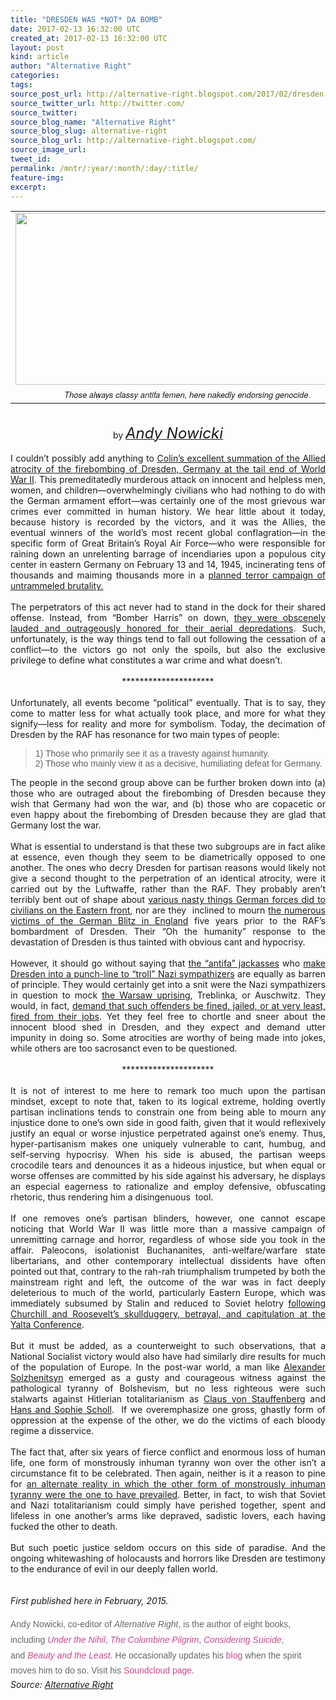 ```yaml
---
title: "DRESDEN WAS *NOT* DA BOMB"
date: 2017-02-13 16:32:00 UTC
created_at: 2017-02-13 16:32:00 UTC
layout: post
kind: article
author: "Alternative Right"
categories: 
tags: 
source_post_url: http://alternative-right.blogspot.com/2017/02/dresden-was-not-da-bomb.html
source_twitter_url: http://twitter.com/
source_twitter: 
source_blog_name: "Alternative Right"
source_blog_slug: alternative-right
source_blog_url: http://alternative-right.blogspot.com/
source_image_url: 
tweet_id:
permalink: /mntr/:year/:month/:day/:title/
feature-img: 
excerpt:
---
```

<div dir="ltr" style="text-align: left;"><div class="MsoNormal"></div><table align="center" cellpadding="0" cellspacing="0" class="tr-caption-container" style="margin-left: auto; margin-right: auto; text-align: center;"><tbody><tr><td style="text-align: center;"><a href="http://4.bp.blogspot.com/-UW8QCdLZYWI/VOPLpwrqMVI/AAAAAAAAAqA/z0yDc8yW_pE/s1600/bombergate.jpg" style="margin-left: auto; margin-right: auto;"><img border="0" height="275" src="https://4.bp.blogspot.com/-UW8QCdLZYWI/VOPLpwrqMVI/AAAAAAAAAqA/z0yDc8yW_pE/s1600/bombergate.jpg" width="550"></a></td></tr><tr><td class="tr-caption" style="text-align: center;"><span style='font-family: "helvetica neue" , "arial" , "helvetica" , sans-serif; font-size: small;'><i>Those always classy antifa femen, here nakedly endorsing genocide.</i></span></td></tr></tbody></table><div class="MsoNormal"><div style="text-align: center;"><br>by<i> <a href="http://alternative-right.blogspot.com/search/label/Andy%20Nowicki"><span style="font-size: x-large;">Andy Nowicki</span></a></i></div></div><div class="MsoNormal"><br></div><div class="MsoNormal"><div style="text-align: justify;">I couldn’t possibly add anything to <a href="http://alternative-right.blogspot.com/2017/02/bombing-germany-russia-and-america-in.html">Colin’s excellent summation of the Allied atrocity of the firebombing of Dresden, Germany at the tail end of World War II</a>. This premeditatedly murderous attack on innocent and helpless men, women, and children—overwhelmingly civilians who had nothing to do with the German armament effort—was certainly one of the most grievous war crimes ever committed in human history. We hear little about it today, because history is recorded by the victors, and it was the Allies, the eventual winners of the world’s most recent global conflagration—in the specific form of Great Britain’s Royal Air Force—who were responsible for raining down an unrelenting barrage of incendiaries upon a populous city center in eastern Germany on February 13 and 14, 1945, incinerating tens of thousands and maiming thousands more in a <a href="http://www.whale.to/b/bombing_ger.html">planned terror campaign of untrammeled brutality.</a><br></div><div style="text-align: justify;"><br></div></div><div class="MsoNormal"></div><a name="more"></a><div style="text-align: justify;">The perpetrators of this act never had to stand in the dock for their shared offense. Instead, from “Bomber Harris” on down, <a href="http://countdowntozerotime.org/2013/02/14/the-bigger-the-slaughter-th-egreater-the-reward-dresden-bombing-britains-forgotten-war-crime-of-wwii/">they were obscenely lauded and outrageously honored for their aerial depredations</a>. Such, unfortunately, is the way things tend to fall out following the cessation of a conflict—to the victors go not only the spoils, but also the exclusive privilege to define what constitutes a war crime and what doesn’t.  </div><div class="MsoNormal"><div style="text-align: justify;"></div></div><div class="MsoNormal"><div style="text-align: justify;"><br></div></div><div class="MsoNormal"><div style="text-align: center;">*********************</div></div><div class="MsoNormal"><div style="text-align: justify;"><br></div></div><div class="MsoNormal"><div style="text-align: justify;">Unfortunately, all events become “political” eventually. That is to say, they come to matter less for what actually took place, and more for what they signify—less for reality and more for symbolism. Today, the decimation of Dresden by the RAF has resonance for two main types of people:</div></div><div class="MsoNormal"><blockquote class="tr_bq" style="text-align: justify;"><span style='font-family: "trebuchet ms" , sans-serif;'>1) Those who primarily see it as a travesty against humanity.<br>2) Those who mainly view it as a decisive, humiliating defeat for Germany.</span></blockquote></div><div class="MsoNormal"><div style="text-align: justify;">The people in the second group above can be further broken down into (a) those who are outraged about the firebombing of Dresden because they wish that Germany had won the war, and (b) those who are copacetic or even happy about the firebombing of Dresden because they are glad that Germany lost the war.</div></div><div class="MsoNormal"><div style="text-align: justify;"><br></div></div><div class="MsoNormal"><div style="text-align: justify;">What is essential to understand is that these two subgroups are in fact alike at essence, even though they seem to be diametrically opposed to one another. The ones who decry Dresden for partisan reasons would likely not give a second thought to the perpetration of an identical atrocity, were it carried out by the Luftwaffe, rather than the RAF. They probably aren’t terribly bent out of shape about <a href="http://en.wikipedia.org/wiki/War_crimes_of_the_Wehrmacht">various nasty things German forces did to civilians on the Eastern front</a>, nor are they  inclined to mourn <a href="http://www.bbc.co.uk/history/worldwars/wwtwo/ff3_blitz.shtml">the numerous victims of the German Blitz in England</a> five years prior to the RAF’s bombardment of Dresden. Their “Oh the humanity” response to the devastation of Dresden is thus tainted with obvious cant and hypocrisy.</div></div><div class="MsoNormal"><div style="text-align: justify;"><br></div></div><div class="MsoNormal"><div style="text-align: justify;">However, it should go without saying that <a href="http://www.wvwnews.net/content/index.php?/news_story/watching_the_defectives_encounters_with_the_antifa.html">the “antifa” jackasses</a> who <a href="http://www.focus.de/politik/deutschland/bomber-harris-do-it-again-dieser-nackt-protest-gegen-pegida-schockt-dresden_id_4420184.html">make Dresden into a punch-line to “troll” Nazi sympathizers</a> are equally as barren of principle. They would certainly get into a snit were the Nazi sympathizers in question to mock <a href="http://www.warsawuprising.com/timeline.htm">the Warsaw uprising</a>, Treblinka, or Auschwitz. They would, in fact, <a href="http://www.rense.com/general67/whatm.htm">demand that such offenders be fined, jailed, or at very least, fired from their jobs</a>. Yet they feel free to chortle and sneer about the innocent blood shed in Dresden, and they expect and demand utter impunity in doing so. Some atrocities are worthy of being made into jokes, while others are too sacrosanct even to be questioned. </div></div><div class="MsoNormal"><div style="text-align: justify;"><br></div></div><div class="MsoNormal"><div style="text-align: center;">*********************</div></div><div class="MsoNormal"><div style="text-align: justify;"><br></div></div><div class="MsoNormal"><div style="text-align: justify;">It is not of interest to me here to remark too much upon the partisan mindset, except to note that, taken to its logical extreme, holding overtly partisan inclinations tends to constrain one from being able to mourn any injustice done to one’s own side in good faith, given that it would reflexively justify an equal or worse injustice perpetrated against one’s enemy. Thus, hyper-partisanism makes one uniquely vulnerable to cant, humbug, and self-serving hypocrisy. When his side is abused, the partisan weeps crocodile tears and denounces it as a hideous injustice, but when equal or worse offenses are committed by his side against his adversary, he displays an especial eagerness to rationalize and employ defensive, obfuscating rhetoric, thus rendering him a disingenuous  tool.</div></div><div class="MsoNormal"><div style="text-align: justify;"><br></div></div><div class="MsoNormal"><div style="text-align: justify;">If one removes one’s partisan blinders, however, one cannot escape noticing that World War II was little more than a massive campaign of unremitting carnage and horror, regardless of whose side you took in the affair. Paleocons, isolationist Buchananites, anti-welfare/warfare state libertarians, and other contemporary intellectual dissidents have often pointed out that, contrary to the rah-rah triumphalism trumpeted by both the mainstream right and left, the outcome of the war was in fact deeply deleterious to much of the world, particularly Eastern Europe, which was immediately subsumed by Stalin and reduced to Soviet helotry <a href="http://polishgreatness.blogspot.com/2012/02/yalta-conference-secrets-lies-and.html">following Churchill and Roosevelt’s skullduggery, betrayal, and capitulation at the Yalta Conference</a>.</div></div><div class="MsoNormal"><div style="text-align: justify;"><br></div></div><div class="MsoNormal"><div style="text-align: justify;">But it must be added, as a counterweight to such observations, that a National Socialist victory would also have had similarly dire results for much of the population of Europe. In the post-war world, a man like <a href="http://en.wikipedia.org/wiki/Aleksandr_Solzhenitsyn">Alexander Solzhenitsyn</a> emerged as a gusty and courageous witness against the pathological tyranny of Bolshevism, but no less righteous were such stalwarts against Hitlerian totalitarianism as <a href="http://www.bbc.com/news/magazine-28330605">Claus von Stauffenberg</a> and <a href="http://en.wikipedia.org/wiki/Hans_and_Sophie_Scholl">Hans and Sophie Scholl</a>.  If we overemphasize one gross, ghastly form of oppression at the expense of the other, we do the victims of each bloody regime a disservice. </div></div><div class="MsoNormal"><div style="text-align: justify;"><br></div></div><div class="MsoNormal"><div style="text-align: justify;">The fact that, after six years of fierce conflict and enormous loss of human life, one form of monstrously inhuman tyranny won over the other isn’t a circumstance fit to be celebrated. Then again, neither is it a reason to pine for <a href="http://www.theguardian.com/books/2012/mar/30/guardian-bookclub-fatherland-robert-harris">an alternate reality in which the other form of monstrously inhuman tyranny were the one to have prevailed</a>. Better, in fact, to wish that Soviet and Nazi totalitarianism could simply have perished together, spent and lifeless in one another’s arms like depraved, sadistic lovers, each having fucked the other to death. </div></div><div style="text-align: justify;"><br></div><div class="MsoNormal"><div style="text-align: justify;">But such poetic justice seldom occurs on this side of paradise. And the ongoing whitewashing of holocausts and horrors like Dresden are testimony to the endurance of evil in our deeply fallen world. <br><br><br><i>First published here in February, 2015.</i></div><div style="text-align: justify;"><br></div><span style='background-color: white; color: #666666; font-family: "arial" , "helvetica" , sans-serif; line-height: 24.6399993896484px; text-align: justify;'>Andy Nowicki, co-editor of </span><i style="background-color: white; color: #666666; font-family: Arial, Helvetica, sans-serif; line-height: 24.6399993896484px; text-align: justify;">Alternative Right</i><span style='background-color: white; color: #666666; font-family: "arial" , "helvetica" , sans-serif; line-height: 24.6399993896484px; text-align: justify;'>, is the author of eight books, including </span><i style="background-color: white; color: #666666; font-family: Arial, Helvetica, sans-serif; line-height: 24.6399993896484px; text-align: justify;"><a href="http://en.metapedia.org/wiki/Under_the_Nihil" style="color: #c9488c; text-decoration: none;">Under the Nihil</a></i><span style='background-color: white; color: #666666; font-family: "arial" , "helvetica" , sans-serif; line-height: 24.6399993896484px; text-align: justify;'>, </span><i style="background-color: white; color: #666666; font-family: Arial, Helvetica, sans-serif; line-height: 24.6399993896484px; text-align: justify;"><a href="https://www.youtube.com/watch?v=F_SClpoYr8I" style="color: #c9488c; text-decoration: none;">The Columbine Pilgrim</a></i><span style='background-color: white; color: #666666; font-family: "arial" , "helvetica" , sans-serif; line-height: 24.6399993896484px; text-align: justify;'>, </span><i style="background-color: white; color: #666666; font-family: Arial, Helvetica, sans-serif; line-height: 24.6399993896484px; text-align: justify;"><a href="http://mrda.livejournal.com/145152.html" style="color: #c9488c; text-decoration: none;">Considering Suicide</a></i><span style='background-color: white; color: #666666; font-family: "arial" , "helvetica" , sans-serif; line-height: 24.6399993896484px; text-align: justify;'>, and </span><i style="background-color: white; color: #666666; font-family: Arial, Helvetica, sans-serif; line-height: 24.6399993896484px; text-align: justify;"><a href="http://alternative-right.blogspot.com/2014/02/beauty-and-least.html" style="color: #c9488c; text-decoration: none;">Beauty and the Least</a></i><span style='background-color: white; color: #666666; font-family: "arial" , "helvetica" , sans-serif; line-height: 24.6399993896484px; text-align: justify;'>. He occasionally updates his </span><a href="https://www.blogger.com/blogin.g?blogspotURL=http://www.andynowicki.blogspot.jp/" style="background-color: white; color: #c9488c; font-family: Arial, Helvetica, sans-serif; line-height: 24.6399993896484px; text-align: justify; text-decoration: none;">blog</a><span style='background-color: white; color: #666666; font-family: "arial" , "helvetica" , sans-serif; line-height: 24.6399993896484px; text-align: justify;'> when the spirit moves him to do so. Visit his </span><a href="https://soundcloud.com/jnow1101" style="background-color: white; color: #c9488c; font-family: Arial, Helvetica, sans-serif; line-height: 24.6399993896484px; text-align: justify; text-decoration: none;">Soundcloud page</a><span style='background-color: white; color: #666666; font-family: "arial" , "helvetica" , sans-serif; line-height: 24.6399993896484px; text-align: justify;'>.</span></div></div><img src="http://feeds.feedburner.com/~r/blogspot/SBfLZ/~4/62_0zb7Y4RA" height="1" width="1" alt=""><div class="">
    <i>Source: <a href="http://alternative-right.blogspot.com/">Alternative Right</a></i>
</div>
